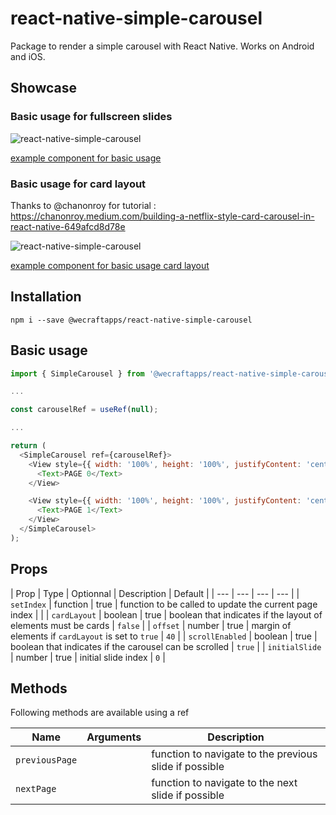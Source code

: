 # react-native-simple-carousel

Package to render a simple carousel with React Native. Works on Android and iOS.

## Showcase

### Basic usage for fullscreen slides

![react-native-simple-carousel](https://media.giphy.com/media/MsLMrLYq6vA0F1HgN8/giphy.gif)

[example component for basic usage](https://github.com/wecraftapps/react-native-simple-carousel/blob/master/examples/basic-usage.tsx)

### Basic usage for card layout
Thanks to @chanonroy for tutorial : https://chanonroy.medium.com/building-a-netflix-style-card-carousel-in-react-native-649afcd8d78e

![react-native-simple-carousel](https://media.giphy.com/media/WFtP6wdT7bsJrYNgxj/giphy.gif)

[example component for basic usage card layout](https://github.com/wecraftapps/react-native-simple-carousel/blob/master/examples/basic-usage-card-layout.tsx)

## Installation

```
npm i --save @wecraftapps/react-native-simple-carousel
```

## Basic usage

```javascript
import { SimpleCarousel } from '@wecraftapps/react-native-simple-carousel';

...

const carouselRef = useRef(null);

...

return (
  <SimpleCarousel ref={carouselRef}>
    <View style={{ width: '100%', height: '100%', justifyContent: 'center', alignItems: 'center', backgroundColor: 'yellow'}}>
      <Text>PAGE 0</Text>
    </View>

    <View style={{ width: '100%', height: '100%', justifyContent: 'center', alignItems: 'center', backgroundColor: 'green'}}>
      <Text>PAGE 1</Text>
    </View>
  </SimpleCarousel>
);
```

## Props

| Prop | Type | Optionnal | Description | Default |
| --- | --- | --- | --- |
| `setIndex` | function | true | function to be called to update the current page index | |
| `cardLayout` | boolean | true | boolean that indicates if the layout of elements must be cards | `false` |
| `offset` | number | true | margin of elements if `cardLayout` is set to `true` | `40` |
| `scrollEnabled` | boolean | true | boolean that indicates if the carousel can be scrolled | `true` |
| `initialSlide` | number | true | initial slide index | `0` |

## Methods

Following methods are available using a ref

| Name | Arguments | Description |
| --- | --- | --- |
| `previousPage` |  | function to navigate to the previous slide if possible |
| `nextPage` |  | function to navigate to the next slide if possible |
